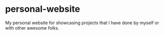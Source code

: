 # personal-website
My personal website for showcasing projects that I have done by myself or with other awesome folks.
